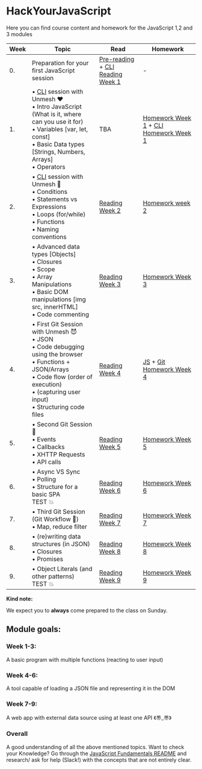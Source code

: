 
# HackYourJavaScript

<!-- **Class 10: please visit this [link](https://github.com/HackYourFuture/JavaScript/tree/master) (your specific branch "master") for the most recent information relevant to your class.** -->

Here you can find course content and homework for the JavaScript 1,2 and 3 modules

|Week|Topic|Read|Homework|
|----|-----|----|--------|
|0.|Preparation for your first JavaScript session|[Pre-reading](https://github.com/HackYourFuture/JavaScript/tree/master/Week0) + [CLI Reading Week 1](https://github.com/HackYourFuture/CommandLine/blob/master/Lecture-1.md)|-|
|1.|• [CLI](https://github.com/HackYourFuture/CommandLine) session with Unmesh :heart: <br>• Intro JavaScript (What is it, where can you use it for)<br>• Variables [var, let, const]<br>• Basic Data types [Strings, Numbers, Arrays]<br>• Operators| TBA | [Homework Week 1](https://github.com/HackYourFuture/JavaScript/tree/master/Week1/MAKEME.md) + [CLI Homework Week 1](https://github.com/HackYourFuture/CommandLine/blob/master/HomeWork.md)|
|2.|• [CLI](https://github.com/HackYourFuture/CommandLine) session with Unmesh :balloon: <br>• Conditions <br>• Statements vs Expressions<br> • Loops (for/while)<br>• Functions <br>• Naming conventions|[Reading Week 2](https://github.com/HackYourFuture/JavaScript/tree/master/Week2)|[Homework week 2](https://github.com/HackYourFuture/JavaScript/tree/master/Week2/MAKEME.md)|
|3.|• Advanced data types [Objects] <br>• Closures <br>• Scope <br>• Array Manipulations <br>• Basic DOM manipulations [img src, innerHTML]<br>• Code commenting|[Reading Week 3](https://github.com/HackYourFuture/JavaScript/tree/master/Week3)|[Homework Week 3](https://github.com/HackYourFuture/JavaScript/tree/master/Week3/MAKEME.md)|
|4.|• First Git Session with Unmesh :smiling_imp:<br>• JSON<br>• Code debugging using the browser<br>• Functions + JSON/Arrays<br>• Code flow (order of execution) <br>• (capturing user input) <br>• Structuring code files|[Reading Week 4](https://github.com/HackYourFuture/JavaScript/tree/master/Week4)|[JS](https://github.com/HackYourFuture/JavaScript/tree/master/Week4/MAKEME.md) + [Git Homework Week 4](https://github.com/HackYourFuture/Git/blob/master/Lecture-1.md)|
|5.|• Second Git Session :see_no_evil:<br>• Events<br>• Callbacks <br>• XHTTP Requests <br>• API calls|[Reading Week 5](https://github.com/HackYourFuture/JavaScript/tree/master/Week5)|[Homework Week 5](https://github.com/HackYourFuture/JavaScript/tree/master/Week5/MAKEME.md) |
|6.|• Async VS Sync <br>• Polling<br>• Structure for a basic SPA <br> TEST :boom:|[Reading Week 6](https://github.com/HackYourFuture/JavaScript/tree/master/Week6)|[Homework Week 6](https://github.com/HackYourFuture/JavaScript/tree/master/Week6/MAKEME.md)|
|7.|• Third Git Session (Git Workflow :muscle:) <br>• Map, reduce filter|[Reading Week 7](https://github.com/HackYourFuture/JavaScript/tree/master/Week7)|[Homework Week 7](https://github.com/HackYourFuture/JavaScript/tree/master/Week7/MAKEME.md)|
|8.|• (re)writing data structures (in JSON)<br> • Closures <br>• Promises <br>|[Reading Week 8](https://github.com/HackYourFuture/JavaScript/tree/master/Week8/README.md)|[Homework Week 8](https://github.com/HackYourFuture/JavaScript/tree/master/Week8/MAKEME.md)|
|9.| • Object Literals (and other patterns)<br>TEST :boom:|[Reading Week 9](https://github.com/HackYourFuture/JavaScript/blob/master/Week9/README.md)|[Homework Week 9](https://github.com/HackYourFuture/JavaScript/blob/master/Week9/MAKEME.md)|


__Kind note:__

We expect you to __always__ come prepared to the class on Sunday.

## Module goals:

### Week 1-3:
A basic program with multiple functions (reacting to user input)

### Week 4-6:
A tool capable of loading a JSON file and representing it in the DOM

### Week 7-9:
A web app with external data source using at least one API 《〠_〠》

### Overall
A good understanding of all the above mentioned topics. Want to check your Knowledge? Go through the [JavaScript Fundamentals README](https://github.com/HackYourFuture/JavaScript/tree/master/fundamentals) and research/ ask for help (Slack!) with the concepts that are not entirely clear.



